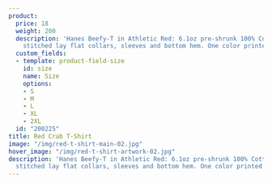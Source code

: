 ```yaml
---
product:
  price: 18
  weight: 200
  description: 'Hanes Beefy-T in Athletic Red: 6.1oz pre-shrunk 100% Cotton. Double-needle
    stitched lay flat collars, sleeves and bottom hem. One color printed on front.'
  custom_fields:
  - template: product-field-size
    id: size
    name: Size
    options:
    - S
    - M
    - L
    - XL
    - 2XL
  id: "200225"
title: Red Crab T-Shirt
image: "/img/red-t-shirt-main-02.jpg"
hover_image: "/img/red-t-shirt-artwork-02.jpg"
description: 'Hanes Beefy-T in Athletic Red: 6.1oz pre-shrunk 100% Cotton. Double-needle
  stitched lay flat collars, sleeves and bottom hem. One color printed on front.'
---
```

